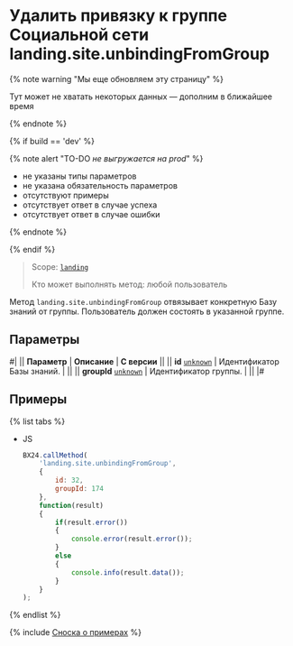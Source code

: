 # Удалить привязку к группе Социальной сети landing.site.unbindingFromGroup

{% note warning "Мы еще обновляем эту страницу" %}

Тут может не хватать некоторых данных — дополним в ближайшее время

{% endnote %}

{% if build == 'dev' %}

{% note alert "TO-DO _не выгружается на prod_" %}

- не указаны типы параметров
- не указана обязательность параметров
- отсутствуют примеры
- отсутствует ответ в случае успеха
- отсутствует ответ в случае ошибки

{% endnote %}

{% endif %}

> Scope: [`landing`](../../../scopes/permissions.md)
>
> Кто может выполнять метод: любой пользователь

Метод `landing.site.unbindingFromGroup` отвязывает конкретную Базу знаний от группы. Пользователь должен состоять в указанной группе.

## Параметры

#|
|| **Параметр** | **Описание** | **С версии** ||
|| **id**
[`unknown`](../../../data-types.md) | Идентификатор Базы знаний. | ||
|| **groupId**
[`unknown`](../../../data-types.md) | Идентификатор группы. | ||
|#

## Примеры

{% list tabs %}

- JS

    ```js
    BX24.callMethod(
        'landing.site.unbindingFromGroup',
        {
            id: 32,
            groupId: 174
        },
        function(result)
        {
            if(result.error())
            {
                console.error(result.error());
            }
            else
            {
                console.info(result.data());
            }
        }
    );
    ```

{% endlist %}

{% include [Сноска о примерах](../../../../_includes/examples.md) %}

